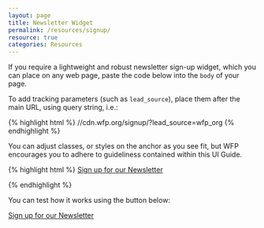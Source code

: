 ```yaml
---
layout: page
title: Newsletter Widget
permalink: /resources/signup/
resource: true
categories: Resources
---
```


If you require a lightweight and robust newsletter sign-up widget, which you can place on any web page, paste the code below into the `body` of your page.

To add tracking parameters (such as `lead_source`), place them after the main URL, using query string, i.e.:

{% highlight html %}
//cdn.wfp.org/signup/?lead_source=wfp_org
{% endhighlight %}

You can adjust classes, or styles on the anchor as you see fit, but WFP encourages you to adhere to guideliness contained within this UI Guide.

{% highlight html %}
<a href="//cdn.wfp.org/signup/" data-featherlight="iframe" data-featherlight-iframe-min-width="320" data-featherlight-iframe-width="100%" data-featherlight-iframe-height="575" class="pure-button primary" id="wfp-signup-show">Sign up for our Newsletter</a>
<script src="//cdn.wfp.org/signup/widget/widget.js" async></script>
{% endhighlight %}

You can test how it works using the button below:

<div class="preview plain">
  <a href="//cdn.wfp.org/signup" data-featherlight="iframe" data-featherlight-iframe-min-width="320" data-featherlight-iframe-width="100%" data-featherlight-iframe-height="575" class="pure-button primary" id="wfp-signup-show">Sign up for our Newsletter</a>
  <script src="//cdn.wfp.org/signup/widget/widget.js" async></script>
</div>